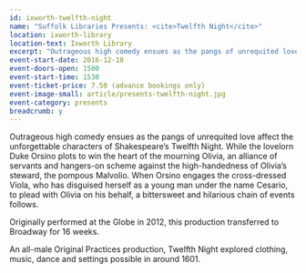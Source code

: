```yaml
---
id: ixworth-twelfth-night
name: "Suffolk Libraries Presents: <cite>Twelfth Night</cite>"
location: ixworth-library
location-text: Ixworth Library
excerpt: "Outrageous high comedy ensues as the pangs of unrequited love affect the unforgettable characters of Shakespeare’s Twelfth Night. While the lovelorn Duke Orsino plots to win the heart of the mourning Olivia, an alliance of servants and hangers-on scheme against the high-handedness of Olivia’s steward, the pompous Malvolio. When Orsino engages the cross-dressed Viola, who has disguised herself as a young man under the name Cesario, to plead with Olivia on his behalf, a bittersweet and hilarious chain of events follows."
event-start-date: 2016-12-18
event-doors-open: 1500
event-start-time: 1530
event-ticket-price: 7.50 (advance bookings only)
event-image-small: article/presents-twelfth-night.jpg
event-category: presents
breadcrumb: y
---
```


Outrageous high comedy ensues as the pangs of unrequited love affect the unforgettable characters of Shakespeare’s Twelfth Night. While the lovelorn Duke Orsino plots to win the heart of the mourning Olivia, an alliance of servants and hangers-on scheme against the high-handedness of Olivia’s steward, the pompous Malvolio. When Orsino engages the cross-dressed Viola, who has disguised herself as a young man under the name Cesario, to plead with Olivia on his behalf, a bittersweet and hilarious chain of events follows.

Originally performed at the Globe in 2012, this production transferred to Broadway for 16 weeks.

An all-male Original Practices production, Twelfth Night explored clothing, music, dance and settings possible in around 1601.
